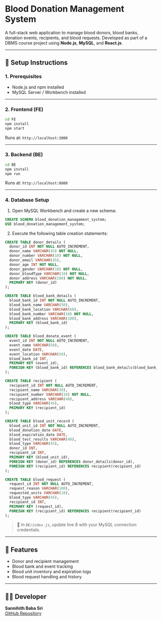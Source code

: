 # Blood Donation Management System

A full-stack web application to manage blood donors, blood banks, donation events, recipients, and blood requests. Developed as part of a DBMS course project using **Node.js**, **MySQL**, and **React.js**.

---

## 🔧 Setup Instructions

### 1. Prerequisites
- Node.js and npm installed
- MySQL Server / Workbench installed

---

### 2. Frontend (FE)
```bash
cd FE
npm install
npm start
```
Runs at: `http://localhost:3000`

---

### 3. Backend (BE)
```bash
cd BE
npm install
npm run
```
Runs at: `http://localhost:8800`

---

### 4. Database Setup

1. Open MySQL Workbench and create a new schema:
```sql
CREATE SCHEMA blood_donation_management_system;
USE blood_donation_management_system;
```

2. Execute the following table creation statements:

```sql
CREATE TABLE donor_details (
  donor_id INT NOT NULL AUTO_INCREMENT,
  donor_name VARCHAR(45) NOT NULL,
  donor_number VARCHAR(10) NOT NULL,
  donor_email VARCHAR(45),
  donor_age INT NOT NULL,
  donor_gender VARCHAR(10) NOT NULL,
  donor_bloodType VARCHAR(10) NOT NULL,
  donor_address VARCHAR(100) NOT NULL,
  PRIMARY KEY (donor_id)
);

CREATE TABLE blood_bank_details (
  blood_bank_id INT NOT NULL AUTO_INCREMENT,
  blood_bank_name VARCHAR(50),
  blood_bank_location VARCHAR(60),
  blood_bank_number VARCHAR(10) NOT NULL,
  blood_bank_address VARCHAR(100),
  PRIMARY KEY (blood_bank_id)
);

CREATE TABLE blood_donate_event (
  event_id INT NOT NULL AUTO_INCREMENT,
  event_name VARCHAR(50),
  event_date DATE,
  event_location VARCHAR(50),
  blood_bank_id INT,
  PRIMARY KEY (event_id),
  FOREIGN KEY (blood_bank_id) REFERENCES blood_bank_details(blood_bank_id)
);

CREATE TABLE recipient (
  recipient_id INT NOT NULL AUTO_INCREMENT,
  recipient_name VARCHAR(30),
  recipient_number VARCHAR(10) NOT NULL,
  recipient_address VARCHAR(40),
  blood_type VARCHAR(45),
  PRIMARY KEY (recipient_id)
);

CREATE TABLE blood_unit_record (
  blood_unit_id INT NOT NULL AUTO_INCREMENT,
  blood_donation_date DATE,
  blood_expiration_date DATE,
  blood_test_results VARCHAR(40),
  blood_type VARCHAR(45),
  donor_id INT,
  recipient_id INT,
  PRIMARY KEY (blood_unit_id),
  FOREIGN KEY (donor_id) REFERENCES donor_details(donor_id),
  FOREIGN KEY (recipient_id) REFERENCES recipient(recipient_id)
);

CREATE TABLE blood_request (
  request_id INT NOT NULL AUTO_INCREMENT,
  request_reason VARCHAR(100),
  requested_units VARCHAR(10),
  blood_type VARCHAR(45),
  recipient_id INT,
  PRIMARY KEY (request_id),
  FOREIGN KEY (recipient_id) REFERENCES recipient(recipient_id)
);
```

> 🔧 In `BE/index.js`, update line 8 with your MySQL connection credentials.

---

## 📌 Features
- Donor and recipient management
- Blood bank and event tracking
- Blood unit inventory and expiration logs
- Blood request handling and history

---

## 👨‍💻 Developer
**Sannihith Baba Sri**  
[GitHub Repository](https://github.com/sannihith19/blood-donation-management-system)
